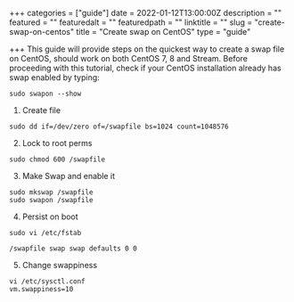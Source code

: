+++
categories = ["guide"]
date = 2022-01-12T13:00:00Z
description = ""
featured = ""
featuredalt = ""
featuredpath = ""
linktitle = ""
slug = "create-swap-on-centos"
title = "Create swap on CentOS"
type = "guide"

+++
This guide will provide steps on the quickest way to create a swap file on CentOS, should work on both CentOS 7, 8 and Stream. Before proceeding with this tutorial, check if your CentOS installation already has swap enabled by typing:

```
sudo swapon --show
```

1. Create file

```  
sudo dd if=/dev/zero of=/swapfile bs=1024 count=1048576
```

2. Lock to root perms

```
sudo chmod 600 /swapfile
```

3. Make Swap and enable it

```
sudo mkswap /swapfile
sudo swapon /swapfile
```

4. Persist on boot

```
sudo vi /etc/fstab
```

```
/swapfile swap swap defaults 0 0
```

5. Change swappiness

```
vi /etc/sysctl.conf 
vm.swappiness=10
```